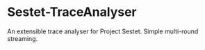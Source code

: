 Sestet-TraceAnalyser
====================

An extensible trace analyser for Project Sestet. Simple multi-round streaming.
